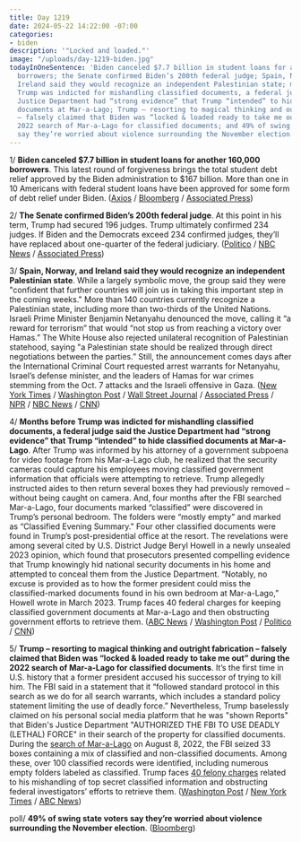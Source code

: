 ```yaml
---
title: Day 1219
date: 2024-05-22 14:22:00 -07:00
categories:
- biden
description: '"Locked and loaded."'
image: "/uploads/day-1219-biden.jpg"
todayInOneSentence: 'Biden canceled $7.7 billion in student loans for another 160,000
  borrowers; the Senate confirmed Biden’s 200th federal judge; Spain, Norway, and
  Ireland said they would recognize an independent Palestinian state; months before
  Trump was indicted for mishandling classified documents, a federal judge said the
  Justice Department had “strong evidence” that Trump “intended” to hide classified
  documents at Mar-a-Lago; Trump – resorting to magical thinking and outright fabrication
  – falsely claimed that Biden was “locked & loaded ready to take me out” during the
  2022 search of Mar-a-Lago for classified documents; and 49% of swing state voters
  say they’re worried about violence surrounding the November election. '
---
```


1/ **Biden canceled $7.7 billion in student loans for another 160,000 borrowers**. This latest round of forgiveness brings the total student debt relief approved by the Biden administration to $167 billion. More than one in 10 Americans with federal student loans have been approved for some form of debt relief under Biden. ([Axios](https://www.axios.com/2024/05/22/student-loan-forgiveness-biden-administration) / [Bloomberg](https://www.bloomberg.com/news/articles/2024-05-22/student-loan-forgiveness-biden-widens-relief-to-over-10-of-borrowers?sref=MIBMEEoj) / [Associated Press](https://apnews.com/article/biden-student-loan-cancellation-debt-forgiveness-60ffeaec17737d6317b4aee188893cc4))

2/ **The Senate confirmed Biden’s 200th federal judge**. At this point in his term, Trump had secured 196 judges. Trump ultimately confirmed 234 judges. If Biden and the Democrats exceed 234 confirmed judges, they’ll have replaced about one-quarter of the federal judiciary. ([Politico](https://www.politico.com/news/2024/05/22/biden-judges-trump-election-00159358) / [NBC News](https://www.nbcnews.com/politics/2024-election/joe-biden-nears-200-judges-highlighting-stakes-courts-2024-election-rcna152485) / [Associated Press](https://apnews.com/article/biden-judges-trump-senate-200-confirmed-63b764d071d9c084b6669eabab527240))

3/ **Spain, Norway, and Ireland said they would recognize an independent Palestinian state**. While a largely symbolic move, the group said they were "confident that further countries will join us in taking this important step in the coming weeks." More than 140 countries currently recognize a Palestinian state, including more than two-thirds of the United Nations. Israeli Prime Minister Benjamin Netanyahu denounced the move, calling it “a reward for terrorism” that would “not stop us from reaching a victory over Hamas.” The White House also rejected unilateral recognition of Palestinian statehood, saying "a Palestinian state should be realized through direct negotiations between the parties.” Still, the announcement comes days after the International Criminal Court requested arrest warrants for Netanyahu, Israel’s defense minister, and the leaders of Hamas for war crimes stemming from the Oct. 7 attacks and the Israeli offensive in Gaza. ([New York Times](https://www.nytimes.com/live/2024/05/22/world/israel-gaza-palestinian-news?referringSource=articleShare) / [Washington Post](https://www.washingtonpost.com/world/2024/05/22/norway-ireland-palestine-state-recognition/) / [Wall Street Journal](https://www.wsj.com/world/middle-east/israel-gaza-war-palestinian-statehood-ireland-norway-spain-b41646c8) / [Associated Press](https://apnews.com/article/norway-palestinian-state-ddfd774a23d39f77f5977b9c89c43dbc) / [NPR](https://www.npr.org/2024/05/22/1252657692/spain-norway-ireland-recognize-palestian-state) / [NBC News](https://www.nbcnews.com/news/world/ireland-recognizes-palestinian-state-norway-spain-israel-hamas-war-rcna153427) / [CNN](https://www.cnn.com/middleeast/live-news/iran-israel-hamas-war-gaza-news-05-22-24/index.html?tab=Catch\+Up))

4/ **Months before Trump was indicted for mishandling classified documents, a federal judge said the Justice Department had “strong evidence” that Trump “intended” to hide classified documents at Mar-a-Lago**. After Trump was informed by his attorney of a government subpoena for video footage from his Mar-a-Lago club, he realized that the security cameras could capture his employees moving classified government information that officials were attempting to retrieve. Trump allegedly instructed aides to then return several boxes they had previously removed – without being caught on camera. And, four months after the FBI searched Mar-a-Lago, four documents marked “classified” were discovered in Trump’s personal bedroom. The folders were “mostly empty” and marked as “Classified Evening Summary." Four other classified documents were found in Trump’s post-presidential office at the resort. The revelations were among several cited by U.S. District Judge Beryl Howell in a newly unsealed 2023 opinion, which found that prosecutors presented compelling evidence that Trump knowingly hid national security documents in his home and attempted to conceal them from the Justice Department. “Notably, no excuse is provided as to how the former president could miss the classified-marked documents found in his own bedroom at Mar-a-Lago,” Howell wrote in March 2023. Trump faces 40 federal charges for keeping classified government documents at Mar-a-Lago and then obstructing government efforts to retrieve them. ([ABC News](https://abcnews.go.com/US/special-counsel-suspected-additional-obstruction-effort-trump-classified/story?id=110438582) / [Washington Post](https://www.washingtonpost.com/national-security/2024/05/21/trump-florida-classified-documents-motions/) / [Politico](https://www.politico.com/news/2024/05/21/trump-classified-documents-bedroom-00159182) / [CNN](https://www.cnn.com/2024/05/21/politics/mar-a-lago-documents-walt-nauta-donald-trump/index.html))

5/ **Trump – resorting to magical thinking and outright fabrication – falsely claimed that Biden was “locked & loaded ready to take me out” during the 2022 search of Mar-a-Lago for classified documents**. It’s the first time in U.S. history that a former president accused his successor of trying to kill him. The FBI said in a statement that it “followed standard protocol in this search as we do for all search warrants, which includes a standard policy statement limiting the use of deadly force.” Nevertheless, Trump baselessly claimed on his personal social media platform that he was "shown Reports" that Biden's Justice Department "AUTHORIZED THE FBI TO USE DEADLY (LETHAL) FORCE" in their search of the property for classified documents. During the [search of Mar-a-Lago](https://whatthefuckjusthappenedtoday.com/2022/08/09/day-567/#1-the-fbi-executed-a-federal-search) on August 8, 2022, the FBI seized 33 boxes containing a mix of classified and non-classified documents. Among these, over 100 classified records were identified, including numerous empty folders labeled as classified. Trump faces [40 felony charges](https://whatthefuckjusthappenedtoday.com/2023/06/09/day-871/#1-the-justice-department-charged-tru) related to his mishandling of top secret classified information and obstructing federal investigators’ efforts to retrieve them. ([Washington Post](https://www.washingtonpost.com/politics/2024/05/21/trump-mar-a-lago-raid-fbi-deadly-force/) / [New York Times](https://www.nytimes.com/2024/05/22/us/politics/trump-classified-documents-case-search.html) / [ABC News](https://abcnews.go.com/Politics/trump-falsely-claims-biden-fbi-plan-assassinate-mar/story?id=110466084))

poll/ **49% of swing state voters say they’re worried about violence surrounding the November election**. ([Bloomberg](https://www.bloomberg.com/news/articles/2024-05-22/violence-around-2024-election-feared-by-half-of-swing-state-voters-poll?sref=MIBMEEoj))